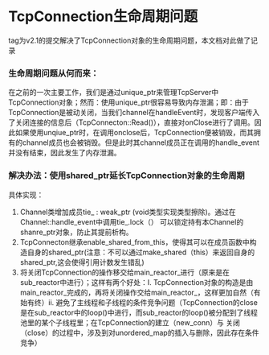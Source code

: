 # TcpConnection生命周期问题 
tag为v2.1的提交解决了TcpConnection对象的生命周期问题，本文档对此做了记录

### 生命周期问题从何而来：
在之前的一次主要工作，我们是通过unique_ptr来管理TcpServer中TcpConnection对象；然而：使用unique_ptr很容易导致内存泄漏；即：由于TcpConnection是被动关闭，当我们channel在handleEvent时，发现客户端传入了关闭连接的信息后（TcpConnecton::Read()），直接对onClose进行了调用。因此如果使用unqiue_ptr时，在调用onclose后，TcpConnection便被销毁，而其拥有的channel成员也会被销毁。但是此时其channel成员正在调用的handle_event并没有结束，因此发生了内存泄漏。

### 解决办法：使用shared_ptr延长TcpConnection对象的生命周期
具体实现：
1. Channel类增加成员tie_ : weak_ptr<void> (void类型实现类型擦除)。通过在Channel::handle_event中调用tie_.lock（） 可以锁定持有本Channel的shanre_ptr对象，防止其提前析构。
2. TcpConnecton继承enable_shared_from_this<TcpConnection>，使得其可以在成员函数中构造自身的shared_ptr(注意：不可以通过make_shared<TcpConnection>（this）来返回自身的shared_ptr,这会使得引用计数发生错乱)
3. 将关闭TcpConnection的操作移交给main_reactor_进行（原来是在sub_reactor中进行）；这样有两个好处：I. TcpConnection对象的构造是由main_reactor_完成的，再将关闭操作交给main_reactor_，这样更加自然（有始有终）ii. 避免了主线程和子线程的条件竞争问题（TcpConnection的close是在sub_reactor中的loop()中进行，而sub_reactor的loop()被分配到了线程池里的某个子线程里；在TcpConnection的建立（new_conn）与 关闭（close）的过程中，涉及到对unordered_map的插入与删除，因此存在条件竞争）